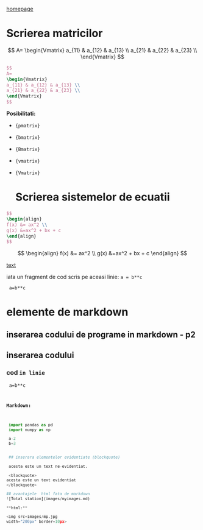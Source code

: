 <script id="MathJax-script" async src="https://cdn.jsdelivr.net/npm/mathjax@3/es5/tex-mml-chtml.js"></script> 

[homepage](index.md) 

# Scrierea matricilor 


$$ 
A=
\begin{Vmatrix} 
a_{11} & a_{12} & a_{13} \\
a_{21} & a_{22} & a_{23} \\
\end{Vmatrix}
$$

```LaTex
$$ 
A=
\begin{Vmatrix} 
a_{11} & a_{12} & a_{13} \\
a_{21} & a_{22} & a_{23} \\
\end{Vmatrix}
$$
```

**Posibilitati:** 
- `{pmatrix}`
- `{bmatrix}`
- `{Bmatrix}`
- `{vmatrix}`
- `{Vmatrix}`

  # Scrierea sistemelor de ecuatii

```LaTex
$$
\begin{align}
f(x) &= ax^2 \\
g(x) &=ax^2 + bx + c
\end{align}
$$
```

$$
\begin{align}
f(x) &= ax^2 \\
g(x) &=ax^2 + bx + c
\end{align}
$$



[text](http://)

iata un fragment de cod scris pe aceasi linie: `a = b**c` 

<code> a=b**c  </code>

# elemente de markdown 

## inserarea codului de programe in markdown - p2

## inserarea codului 
### cod `in linie` 
<code> a=b**c

**Markdown:** 

```python
 import pandas as pd
 import numpy as np

 a-2
 b=3
 

 ## inserara elementelor evidentiate (blockquote)

 acesta este un text ne-evidentiat.

 <blockquote>
acesta este un text evidentiat
</blockquote>

## avantajele  html fata de markdown
![Total station](images/myimages.md)

**html:** 

<img src=images/mp.jpg
width="200px" border=10px>










  
